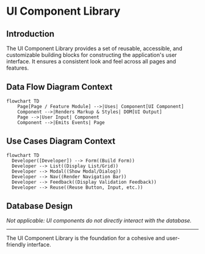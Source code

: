 # UI Component Library

## Introduction
The UI Component Library provides a set of reusable, accessible, and customizable building blocks for constructing the application's user interface. It ensures a consistent look and feel across all pages and features.

## Data Flow Diagram Context
```mermaid
flowchart TD
    Page[Page / Feature Module] -->|Uses| Component[UI Component]
    Component -->|Renders Markup & Styles| DOM[UI Output]
    Page -->|User Input| Component
    Component -->|Emits Events| Page
```


## Use Cases Diagram Context
```mermaid
flowchart TD
  Developer([Developer]) --> Form((Build Form))
  Developer --> List((Display List/Grid))
  Developer --> Modal((Show Modal/Dialog))
  Developer --> Nav((Render Navigation Bar))
  Developer --> Feedback((Display Validation Feedback))
  Developer --> Reuse((Reuse Button, Input, etc.))
```



## Database Design
_Not applicable: UI components do not directly interact with the database._

---
The UI Component Library is the foundation for a cohesive and user-friendly interface. 